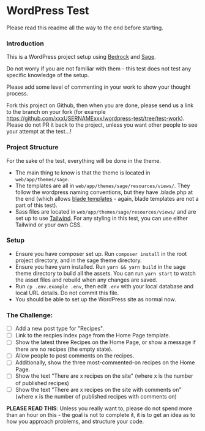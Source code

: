 WordPress Test
==============

Please read this readme all the way to the end before starting.

### Introduction

This is a WordPress project setup using [Bedrock](https://roots.io/bedrock/) and [Sage](https://roots.io/sage/).

Do not worry if you are not familiar with them - this test does not test any specific knowledge of the setup.

Please add some level of commenting in your work to show your thought process.

Fork this project on Github, then when you are done, please send us a link to the branch on your fork (for example https://github.com/xxxUSERNAMExxx/wordpress-test/tree/test-work). Please do not PR it back to the project, unless you want other people to see your attempt at the test...!

### Project Structure

For the sake of the test, everything will be done in the theme.

- The main thing to know is that the theme is located in `web/app/themes/sage`.
- The templates are all in `web/app/themes/sage/resources/views/`. They follow the wordpress naming conventions, but they have .blade.php at the end (which allows [blade templates](https://laravel.com/docs/5.8/blade) - again, blade templates are not a part of this test).
- Sass files are located in `web/app/themes/sage/resources/views/` and are set up to use [Tailwind](https://tailwindcss.com/docs/what-is-tailwind/). For any styling in this test, you can use either Tailwind or your own CSS.

### Setup

- Ensure you have composer set up. Run `composer install` in the root project directory, and in the sage theme directory.
- Ensure you have yarn installed. Run `yarn && yarn build` in the sage theme directory to build all the assets. You can run `yarn start` to watch the asset files and rebuild when any changes are saved.
- Run `cp .env.example .env`, then edit `.env` with your local database and local URL details. Do not commit this file.
- You should be able to set up the WordPress site as normal now.

### The Challenge:

- [ ] Add a new post type for "Recipes".
- [ ] Link to the recpies index page from the Home Page template.
- [ ] Show the latest three Recipes on the Home Page, or show a message if there are no recipes (the empty state).
- [ ] Allow people to post comments on the recipes.
- [ ] Additionally, show the three most-commented-on recipes on the Home Page.
- [ ] Show the text "There are x recipes on the site" (where x is the number of published recipes)
- [ ] Show the text "There are x recipes on the site with comments on" (where x is the number of published recipes with comments on)

**PLEASE READ THIS**: Unless you really want to, please do not spend more than an hour on this - the goal is not to complete it, it is to get an idea as to how you approach problems, and structure your code.
